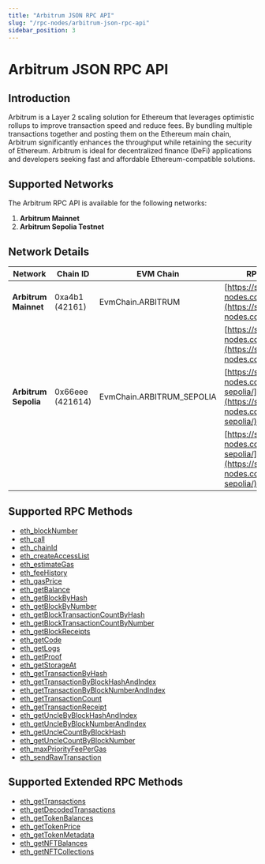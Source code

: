 ```yaml
---
title: "Arbitrum JSON RPC API"
slug: "/rpc-nodes/arbitrum-json-rpc-api"
sidebar_position: 3
---
```


# Arbitrum JSON RPC API

## Introduction

Arbitrum is a Layer 2 scaling solution for Ethereum that leverages optimistic rollups to improve transaction speed and reduce fees. By bundling multiple transactions together and posting them on the Ethereum main chain, Arbitrum significantly enhances the throughput while retaining the security of Ethereum. Arbitrum is ideal for decentralized finance (DeFi) applications and developers seeking fast and affordable Ethereum-compatible solutions.

## Supported Networks

The Arbitrum RPC API is available for the following networks:

1. **Arbitrum Mainnet**
2. **Arbitrum Sepolia Testnet**

## Network Details

| Network              | Chain ID         | EVM Chain                 | RPC URLs                                                                                               |
| -------------------- | ---------------- | ------------------------- | ------------------------------------------------------------------------------------------------------ |
| **Arbitrum Mainnet** | 0xa4b1 (42161)   | EvmChain.ARBITRUM         | [https://site1.moralis-nodes.com/arbitrum/](https://site1.moralis-nodes.com/arbitrum/)                 |
|                      |                  |                           | [https://site2.moralis-nodes.com/arbitrum/](https://site2.moralis-nodes.com/arbitrum/)                 |
| **Arbitrum Sepolia** | 0x66eee (421614) | EvmChain.ARBITRUM_SEPOLIA | [https://site1.moralis-nodes.com/arbitrum-sepolia/](https://site1.moralis-nodes.com/arbitrum-sepolia/) |
|                      |                  |                           | [https://site2.moralis-nodes.com/arbitrum-sepolia/](https://site2.moralis-nodes.com/arbitrum-sepolia/) |

## Supported RPC Methods

- [eth_blockNumber](/rpc-nodes/reference/eth_blockNumber)
- [eth_call](/rpc-nodes/reference/eth_call)
- [eth_chainId](/rpc-nodes/reference/eth_chainId)
- [eth_createAccessList](/rpc-nodes/reference/eth_createAccessList)
- [eth_estimateGas](/rpc-nodes/reference/eth_estimateGas)
- [eth_feeHistory](/rpc-nodes/reference/eth_feeHistory)
- [eth_gasPrice](/rpc-nodes/reference/eth_gasPrice)
- [eth_getBalance](/rpc-nodes/reference/eth_getBalance)
- [eth_getBlockByHash](/rpc-nodes/reference/eth_getBlockByHash)
- [eth_getBlockByNumber](/rpc-nodes/reference/eth_getBlockByNumber)
- [eth_getBlockTransactionCountByHash](/rpc-nodes/reference/eth_getBlockTransactionCountByHash)
- [eth_getBlockTransactionCountByNumber](/rpc-nodes/reference/eth_getBlockTransactionCountByNumber)
- [eth_getBlockReceipts](/rpc-nodes/reference/eth_getBlockReceipts)
- [eth_getCode](/rpc-nodes/reference/eth_getCode)
- [eth_getLogs](/rpc-nodes/reference/eth_getLogs)
- [eth_getProof](/rpc-nodes/reference/eth_getProof)
- [eth_getStorageAt](/rpc-nodes/reference/eth_getStorageAt)
- [eth_getTransactionByHash](/rpc-nodes/reference/eth_getTransactionByHash)
- [eth_getTransactionByBlockHashAndIndex](/rpc-nodes/reference/eth_getTransactionByBlockHashAndIndex)
- [eth_getTransactionByBlockNumberAndIndex](/rpc-nodes/reference/eth_getTransactionByBlockNumberAndIndex)
- [eth_getTransactionCount](/rpc-nodes/reference/eth_getTransactionCount)
- [eth_getTransactionReceipt](/rpc-nodes/reference/eth_getTransactionReceipt)
- [eth_getUncleByBlockHashAndIndex](/rpc-nodes/reference/eth_getUncleByBlockHashAndIndex)
- [eth_getUncleByBlockNumberAndIndex](/rpc-nodes/reference/eth_getUncleByBlockNumberAndIndex)
- [eth_getUncleCountByBlockHash](/rpc-nodes/reference/eth_getUncleCountByBlockHash)
- [eth_getUncleCountByBlockNumber](/rpc-nodes/reference/eth_getUncleCountByBlockNumber)
- [eth_maxPriorityFeePerGas](/rpc-nodes/reference/eth_maxPriorityFeePerGas)
- [eth_sendRawTransaction](/rpc-nodes/reference/eth_sendRawTransaction)

## Supported Extended RPC Methods

- [eth_getTransactions](/rpc-nodes/reference/extended-rpc/eth_getTransactions)
- [eth_getDecodedTransactions](/rpc-nodes/reference/extended-rpc/eth_getDecodedTransactions)
- [eth_getTokenBalances](/rpc-nodes/reference/extended-rpc/eth_getTokenBalances)
- [eth_getTokenPrice](/rpc-nodes/reference/extended-rpc/eth_getTokenPrice)
- [eth_getTokenMetadata](/rpc-nodes/reference/extended-rpc/eth_getTokenMetadata)
- [eth_getNFTBalances](/rpc-nodes/reference/extended-rpc/eth_getNFTBalances)
- [eth_getNFTCollections](/rpc-nodes/reference/extended-rpc/eth_getNFTCollections)
